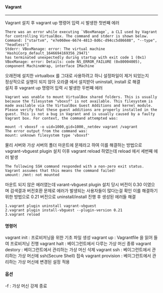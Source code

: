 #### Vagrant

---

Vagrant 설치 후 vagrant up 명령어 입력 시 발생한 첫번째 에러

    There was an error while executing `VBoxManage`, a CLI used by Vagrant
    for controlling VirtualBox. The command and stderr is shown below.
    Command: ["startvm", "e7e060ee-6674-4813-8d6c-d94cc5d86688", "--type", "headless"]
    Stderr: VBoxManage: error: The virtual machine 'HashiCorp_default_1646694169356_29471'
    has terminated unexpectedly during startup with exit code 1 (0x1)
    VBoxManage: error: Details: code NS_ERROR_FAILURE (0x80004005), component MachineWrap, interface IMachine

오래전에 설치한 virtualbox 를 그대로 사용하려고 하니 설정파일이 제거 되었는지  
정상적으로 실행이 되지 않아 오라클 에서 설치받아 uninstall, install 로 해결  
설치 후 vagrant up 명령어 입력 시 발생한 두번째 에러

    Vagrant was unable to mount VirtualBox shared folders. This is usually
    because the filesystem "vboxsf" is not available. This filesystem is
    made available via the VirtualBox Guest Additions and kernel module.
    Please verify that these guest additions are properly installed in the
    guest. This is not a bug in Vagrant and is usually caused by a faulty
    Vagrant box. For context, the command attempted was:

    mount -t vboxsf -o uid=1000,gid=1000,_netdev vagrant /vagrant
    The error output from the command was:
    mount: unknown filesystem type 'vboxsf'
    
물리 서버와 가상 서버의 폴더 마운트에 문제라고 하여 이를 해결하는 방법으로
vagrant-vbguest plugin 설치 이후 vagrant reload 하였는데 reload 에서
세번째 에러 발생

    The following SSH command responded with a non-zero exit status.
    Vagrant assumes that this means the command failed!
    umount: /mnt: not mounted

마운트 되지 않은 에러였는데 varant-vbguest plugin 설치 당시 버전이 0.30 이였으며
검색결과 버전호환 문제로 에러가 발생되는 사용자들이 많다는걸 확인
이를 해결하기 위한 방법으로 0.21 버전으로 uninstall/install 진행 후 생성된 에러들 해결

    1.vagrant plugin uninstall vagrant-vbguest
    2.vagrant plugin install-vbguest --plugin-version 0.21
    3.vagrant reload


#### 명령어
vagrant init : 프로비저닝을 위한 기초 파일 생성
vagrant up : Vagrantfile 을 읽어 들여 프로비저닝 진행
vagrant halt : 베이그런트에서 다루는 가상 머신 종류
vagrant destory : 베이그런트에서 관리하는 가상 머신 삭제
vagrant ssh : 베이그런트에서 관리하는 가상 머신에 ssh(Secure Shell) 접속
vagrant provision : 베이그런트에서 관리하는 가상 머신에 변경된 설정 적용

#### 옵션
-f : 가상 머신 강제 종료